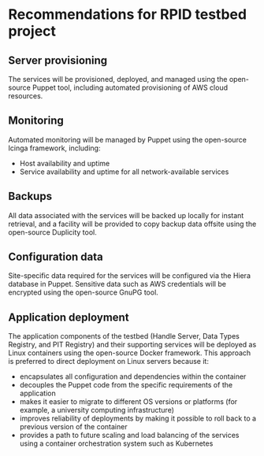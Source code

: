 # Recommendations for RPID testbed project

## Server provisioning

The services will be provisioned, deployed, and managed using the open-source Puppet tool, including automated provisioning of AWS cloud resources.

## Monitoring

Automated monitoring will be managed by Puppet using the open-source Icinga framework, including:

 * Host availability and uptime
 * Service availability and uptime for all network-available services

## Backups

All data associated with the services will be backed up locally for instant retrieval, and a facility will be provided to copy backup data offsite using the open-source Duplicity tool.

## Configuration data

Site-specific data required for the services will be configured via the Hiera database in Puppet. Sensitive data such as AWS credentials will be encrypted using the open-source GnuPG tool.

## Application deployment

The application components of the testbed (Handle Server, Data Types Registry, and PIT Registry) and their supporting services will be deployed as Linux containers using the open-source Docker framework. This approach is preferred to direct deployment on Linux servers because it:

 * encapsulates all configuration and dependencies within the container
 * decouples the Puppet code from the specific requirements of the application
 * makes it easier to migrate to different OS versions or platforms (for example, a university computing infrastructure)
 * improves reliability of deployments by making it possible to roll back to a previous version of the container
 * provides a path to future scaling and load balancing of the services using a container orchestration system such as Kubernetes
